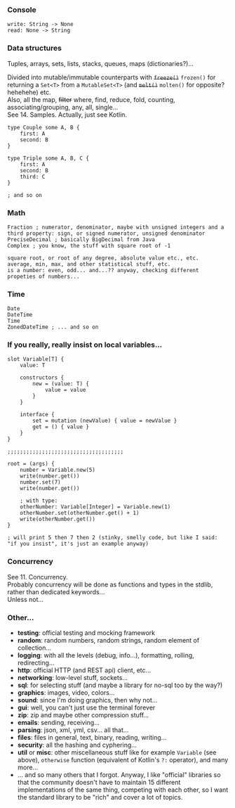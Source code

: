 ### Console

```
write: String -> None
read: None -> String
```

### Data structures

Tuples, arrays, sets, lists, stacks, queues, maps (dictionaries?)...

Divided into mutable/immutable counterparts with ~~`freeze()`~~ `frozen()` for returning a `Set<T>` from a `MutableSet<T>`
(and ~~`melt()`~~ `molten()` for opposite? hehehehe) etc.\
Also, all the map, ~~filter~~ where, find, reduce, fold, counting, associating/grouping, any, all, single...\
See 14. Samples. Actually, just see Kotlin.

```
type Couple some A, B {
    first: A
    second: B
}

type Triple some A, B, C {
    first: A
    second: B
    third: C
}

; and so on
```

### Math

```
Fraction ; numerator, denominator, maybe with unsigned integers and a third property: sign, or signed numerator, unsigned denominator
PreciseDecimal ; basically BigDecimal from Java
Complex ; you know, the stuff with square root of -1

square root, or root of any degree, absolute value etc., etc.
average, min, max, and other statistical stuff, etc.
is a number: even, odd... and...?? anyway, checking different propeties of numbers...
```

### Time

```
Date
DateTime
Time
ZonedDateTime ; ... and so on
```

### If you really, really insist on local variables...

```
slot Variable[T] {
    value: T
    
    constructors {
        new = (value: T) {
            value = value
        }
    }
    
    interface {
        set = mutation (newValue) { value = newValue }
        get = () { value }
    }
}

;;;;;;;;;;;;;;;;;;;;;;;;;;;;;;;;;;;;;

root = (args) {
    number = Variable.new(5)
    write(number.get())
    number.set(7)
    write(number.get())
    
    ; with type:
    otherNumber: Variable[Integer] = Variable.new(1)
    otherNumber.set(otherNumber.get() + 1)
    write(otherNumber.get())
}

; will print 5 then 7 then 2 (stinky, smelly code, but like I said: "if you insist", it's just an example anyway)
```

### Concurrency

See 11. Concurrency.\
Probably concurrency will be done as functions and types in the stdlib, rather than dedicated keywords...\
Unless not...

### Other...
- **testing**: official testing and mocking framework
- **random**: random numbers, random strings, random element of collection...
- **logging**: with all the levels (debug, info...), formatting, rolling, redirecting...
- **http**: official HTTP (and REST api) client, etc...
- **networking**: low-level stuff, sockets...
- **sql**: for selecting stuff (and maybe a library for no-sql too by the way?)
- **graphics**: images, video, colors...
- **sound**: since I'm doing graphics, then why not...
- **gui**: well, you can't just use the terminal forever
- **zip**: zip and maybe other compression stuff...
- **emails**: sending, receiving...
- **parsing**: json, xml, yml, csv... all that...
- **files**: files in general, text, binary, reading, writing...
- **security**: all the hashing and cyphering...
- **util** or **misc**: other miscellaneous stuff like for example `Variable` (see above),
  `otherwise` function (equivalent of Kotlin's `?:` operator), and many more...
- ... and so many others that I forgot. Anyway, I like "official" libraries so that the community doesn't have to
  maintain 15 different implementations of the same thing, competing with each other, so I want the standard library
  to be "rich" and cover a lot of topics.